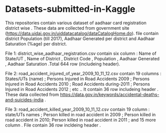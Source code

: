 # Datasets-submitted-in-Kaggle
This repositories contain various dataset of aadhaar card registration district wise .
These data are collected from government site (https://data.uidai.gov.in/uiddatacatalog/dataCatalogHome.do).
file contain district Population (till 2017),	Aadhaar Generated per district and Aadhaar Saturation (%age) per district.

File 1: district_wise_aadhaar_registration.csv contain six column : Name of State/UT ,	Name of District ,	District Code	, Population , Aadhaar Generated , Aadhaar Saturation .Total 644 row (includeing header).

File 2: road_accident_injured_of_year_2009_10_11_12.csv contain 19 columns : States/UTs (name) ; Persons Injured in Road Accidents 2009 ; Persons Injured in Road Accidents 2010 ; Road Accidents during-2011	; Persons Injured in Road Accidents 2012	; etc ..
It contain 36 row includeing header . These data collected from https://data.gov.in/keywords/accidental-deaths-and-suicides-india .

File 3: road_accident_killed_year_2009_10_11_12.csv contain 19 column : state/UTs names ; Person killed in road accident in 2009 ; Person killed in road accident in 2010; Person killed in road accident in 2011 ; and 15 more column . File contain 36 row incldeing header .





